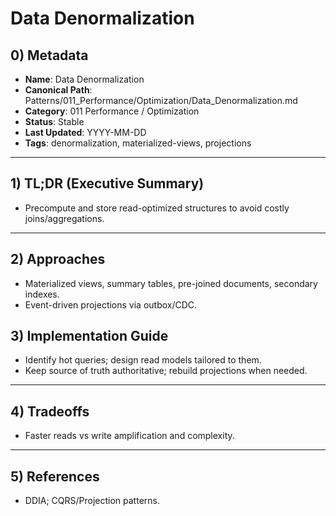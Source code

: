 # Data Denormalization

## 0) Metadata
- **Name**: Data Denormalization
- **Canonical Path**: Patterns/011_Performance/Optimization/Data_Denormalization.md
- **Category**: 011 Performance / Optimization
- **Status**: Stable
- **Last Updated**: YYYY-MM-DD
- **Tags**: denormalization, materialized-views, projections

---

## 1) TL;DR (Executive Summary)
- Precompute and store read-optimized structures to avoid costly joins/aggregations.

---

## 2) Approaches
- Materialized views, summary tables, pre-joined documents, secondary indexes.
- Event-driven projections via outbox/CDC.

## 3) Implementation Guide
- Identify hot queries; design read models tailored to them.
- Keep source of truth authoritative; rebuild projections when needed.

---

## 4) Tradeoffs
- Faster reads vs write amplification and complexity.

---

## 5) References
- DDIA; CQRS/Projection patterns.
